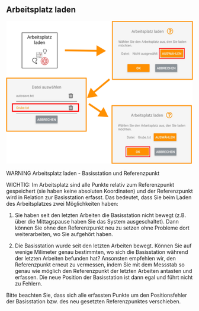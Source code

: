 ## Arbeitsplatz laden
![Arbeitsplatz laden](../images_funktionen/ArbeitsplatzLaden.png)

WARNING Arbeitsplatz laden - Basisstation und Referenzpunkt 

WICHTIG: Im Arbeitsplatz sind alle Punkte relativ zum Referenzpunkt gespeichert (sie haben keine absoluten Koordinaten) und der Referenzpunkt wird in Relation zur Basisstation erfasst. Das bedeutet, dass Sie beim Laden des Arbeitsplatzes zwei Möglichkeiten haben: 

1. Sie haben seit den letzten Arbeiten die Basisstation nicht bewegt (z.B. über die Mittagspause haben Sie das System ausgeschaltet). Dann können Sie ohne den Referenzpunkt neu zu setzen ohne Probleme dort weiterarbeiten, wo Sie aufgehört haben. 

2. Die Basisstation wurde seit den letzten Arbeiten bewegt. Können Sie auf wenige Milimeter genau bestimmten, wo sich die Basisstation während der letzten Arbeiten befunden hat? Ansonsten empfehlen wir, den Referenzpunkt erneut zu vermessen, indem Sie mit dem Messstab so genau wie möglich den Referenzpunkt der letzten Arbeiten antasten und erfassen. Die neue Position der Basisstation ist dann egal und führt nicht zu Fehlern. 

Bitte beachten Sie, dass sich alle erfassten Punkte um den Positionsfehler der Basisstation bzw. des neu gesetzten Referenzpunktes verschieben. 